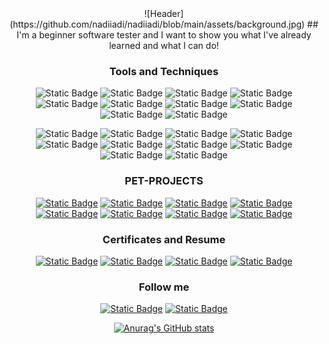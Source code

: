<div align="center">
![Header](https://github.com/nadiiadi/nadiiadi/blob/main/assets/background.jpg)
## I'm a beginner software tester and I want to show you what I've already learned and what I can do!

### Tools and Techniques
![Static Badge](https://img.shields.io/badge/TestRail-004225?logo=TestRail)
![Static Badge](https://img.shields.io/badge/Jira-004225?logo=Jira)
![Static Badge](https://img.shields.io/badge/Trello-004225?logo=Trello)
![Static Badge](https://img.shields.io/badge/Git-004225?logo=Git)
![Static Badge](https://img.shields.io/badge/Postman(API)-004225?logo=Postman)
![Static Badge](https://img.shields.io/badge/DBeaver(SQL)-004225?logo=DBeaver)
![Static Badge](https://img.shields.io/badge/HTML&CSS-004225?logo=CSS)
![Static Badge](https://img.shields.io/badge/JS-004225?logo=JavaScript)
![Static Badge](https://img.shields.io/badge/XML-004225?logo=XML)
![Static Badge](https://img.shields.io/badge/JSON-004225?logo=JSON)

![Static Badge](https://img.shields.io/badge/Traceability_Matrix-004225)
![Static Badge](https://img.shields.io/badge/Check--list-004225)
![Static Badge](https://img.shields.io/badge/Test_Cases-004225)
![Static Badge](https://img.shields.io/badge/Bug_Reports-004225)
![Static Badge](https://img.shields.io/badge/Test_Report-004225)
![Static Badge](https://img.shields.io/badge/Test_Design_Techniques-004225)
![Static Badge](https://img.shields.io/badge/Non--functional_Testing-004225)
![Static Badge](https://img.shields.io/badge/Change--related_Testing-004225)
![Static Badge](https://img.shields.io/badge/Static_Testing_Techniques-004225)
![Static Badge](https://img.shields.io/badge/Test_Levels-004225)

### PET-PROJECTS
[![Static Badge](https://img.shields.io/badge/JavaSimulator-004225)](https://github.com/nadiiadi/nadiiadi/tree/main/Pet-projects/JavaSimulator)
[![Static Badge](https://img.shields.io/badge/MonoBank-004225)](https://github.com/nadiiadi/nadiiadi/tree/main/Pet-projects/Monobank)
[![Static Badge](https://img.shields.io/badge/MakeUp-004225)](https://github.com/nadiiadi/nadiiadi/tree/main/Pet-projects/MakeUp)
[![Static Badge](https://img.shields.io/badge/Slack-004225)](https://github.com/nadiiadi/nadiiadi/tree/main/Pet-projects/Slack)
[![Static Badge](https://img.shields.io/badge/Trello-004225)](https://github.com/nadiiadi/nadiiadi/tree/main/Pet-projects/Trello)
[![Static Badge](https://img.shields.io/badge/TaskPro-004225)](https://github.com/nadiiadi/nadiiadi/tree/main/Pet-projects/TaskPro)
[![Static Badge](https://img.shields.io/badge/Kyla-004225)](https://github.com/nadiiadi/nadiiadi/tree/main/Pet-projects/Kyla)
[![Static Badge](https://img.shields.io/badge/Ringostat-004225)](https://github.com/nadiiadi/nadiiadi/tree/main/Pet-projects/Ringostat)

### Certificates and Resume
[![Static Badge](https://img.shields.io/badge/CV-004225)](https://github.com/nadiiadi/nadiiadi/blob/main/Certificates%20and%20Resume/CV/NP.CV.4.pdf)
[![Static Badge](https://img.shields.io/badge/English-004225)](https://github.com/nadiiadi/nadiiadi/tree/main/Certificates%20and%20Resume/English)
[![Static Badge](https://img.shields.io/badge/Master`s_Degree-004225)](https://github.com/nadiiadi/nadiiadi/blob/main/Certificates%20and%20Resume/Master%60s/Master's%20Diploma.pdf)
[![Static Badge](https://img.shields.io/badge/GoIT-004225)](https://github.com/nadiiadi/nadiiadi/blob/main/Certificates%20and%20Resume/GoIT/CertificatGoIT.pdf)

### Follow me
[![Static Badge](https://img.shields.io/badge/LinkedIn-004225?logo=LinkedIn)](https://www.linkedin.com/in/nadiia-prosiatnikova/)
[![Static Badge](https://img.shields.io/badge/FaceBook-004225?logo=FaceBook)](https://www.facebook.com/profile.php?id=100009515894094&locale=uk_UA)

[![Anurag's GitHub stats](https://github-readme-stats.vercel.app/api?username=nadiiadi&show_icons=true&theme=shadow_green)](https://github.com/anuraghazra/github-readme-stats)

